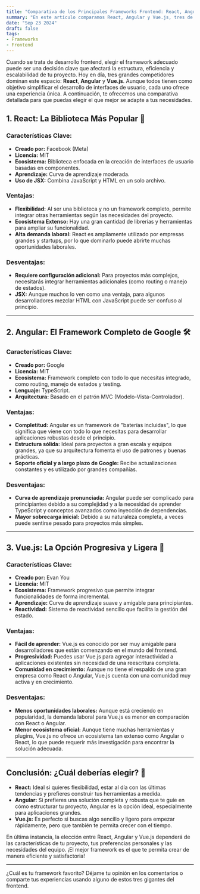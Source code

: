 ```yaml
---
title: "Comparativa de los Principales Frameworks Frontend: React, Angular y Vue.js ⚔️"
summary: "En este artículo comparamos React, Angular y Vue.js, tres de los frameworks más populares para el desarrollo frontend. Descubre sus características, ventajas, y cuál se adapta mejor a tus necesidades como desarrollador."
date: "Sep 23 2024"
draft: false
tags:
- Frameworks
- Frontend
---
```


Cuando se trata de desarrollo frontend, elegir el framework adecuado puede ser una decisión clave que afectará la estructura, eficiencia y escalabilidad de tu proyecto. Hoy en día, tres grandes competidores dominan este espacio: **React**, **Angular** y **Vue.js**. Aunque todos tienen como objetivo simplificar el desarrollo de interfaces de usuario, cada uno ofrece una experiencia única. A continuación, te ofrecemos una comparativa detallada para que puedas elegir el que mejor se adapte a tus necesidades.

## 1. **React**: La Biblioteca Más Popular 🚀

### Características Clave:
- **Creado por:** Facebook (Meta)
- **Licencia:** MIT
- **Ecosistema:** Biblioteca enfocada en la creación de interfaces de usuario basadas en componentes.
- **Aprendizaje:** Curva de aprendizaje moderada.
- **Uso de JSX:** Combina JavaScript y HTML en un solo archivo.

### Ventajas:
- **Flexibilidad:** Al ser una biblioteca y no un framework completo, permite integrar otras herramientas según las necesidades del proyecto.
- **Ecosistema Extenso:** Hay una gran cantidad de librerías y herramientas para ampliar su funcionalidad.
- **Alta demanda laboral:** React es ampliamente utilizado por empresas grandes y startups, por lo que dominarlo puede abrirte muchas oportunidades laborales.

### Desventajas:
- **Requiere configuración adicional:** Para proyectos más complejos, necesitarás integrar herramientas adicionales (como routing o manejo de estados).
- **JSX:** Aunque muchos lo ven como una ventaja, para algunos desarrolladores mezclar HTML con JavaScript puede ser confuso al principio.

---

## 2. **Angular**: El Framework Completo de Google 🛠️

### Características Clave:
- **Creado por:** Google
- **Licencia:** MIT
- **Ecosistema:** Framework completo con todo lo que necesitas integrado, como routing, manejo de estados y testing.
- **Lenguaje:** TypeScript.
- **Arquitectura:** Basado en el patrón MVC (Modelo-Vista-Controlador).

### Ventajas:
- **Completitud:** Angular es un framework de "baterías incluidas", lo que significa que viene con todo lo que necesitas para desarrollar aplicaciones robustas desde el principio.
- **Estructura sólida:** Ideal para proyectos a gran escala y equipos grandes, ya que su arquitectura fomenta el uso de patrones y buenas prácticas.
- **Soporte oficial y a largo plazo de Google:** Recibe actualizaciones constantes y es utilizado por grandes compañías.

### Desventajas:
- **Curva de aprendizaje pronunciada:** Angular puede ser complicado para principiantes debido a su complejidad y a la necesidad de aprender TypeScript y conceptos avanzados como inyección de dependencias.
- **Mayor sobrecarga inicial:** Debido a su naturaleza completa, a veces puede sentirse pesado para proyectos más simples.

---

## 3. **Vue.js**: La Opción Progresiva y Ligera 🌱

### Características Clave:
- **Creado por:** Evan You
- **Licencia:** MIT
- **Ecosistema:** Framework progresivo que permite integrar funcionalidades de forma incremental.
- **Aprendizaje:** Curva de aprendizaje suave y amigable para principiantes.
- **Reactividad:** Sistema de reactividad sencillo que facilita la gestión del estado.

### Ventajas:
- **Fácil de aprender:** Vue.js es conocido por ser muy amigable para desarrolladores que están comenzando en el mundo del frontend.
- **Progresividad:** Puedes usar Vue.js para agregar interactividad a aplicaciones existentes sin necesidad de una reescritura completa.
- **Comunidad en crecimiento:** Aunque no tiene el respaldo de una gran empresa como React o Angular, Vue.js cuenta con una comunidad muy activa y en crecimiento.

### Desventajas:
- **Menos oportunidades laborales:** Aunque está creciendo en popularidad, la demanda laboral para Vue.js es menor en comparación con React o Angular.
- **Menor ecosistema oficial:** Aunque tiene muchas herramientas y plugins, Vue.js no ofrece un ecosistema tan extenso como Angular o React, lo que puede requerir más investigación para encontrar la solución adecuada.

---

## Conclusión: ¿Cuál deberías elegir? 🤔

- **React:** Ideal si quieres flexibilidad, estar al día con las últimas tendencias y prefieres construir tus herramientas a medida.
- **Angular:** Si prefieres una solución completa y robusta que te guíe en cómo estructurar tu proyecto, Angular es la opción ideal, especialmente para aplicaciones grandes.
- **Vue.js:** Es perfecto si buscas algo sencillo y ligero para empezar rápidamente, pero que también te permita crecer con el tiempo.

En última instancia, la elección entre React, Angular y Vue.js dependerá de las características de tu proyecto, tus preferencias personales y las necesidades del equipo. ¡El mejor framework es el que te permita crear de manera eficiente y satisfactoria!

---

¿Cuál es tu framework favorito? Déjame tu opinión en los comentarios o comparte tus experiencias usando alguno de estos tres gigantes del frontend.
```